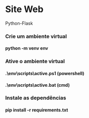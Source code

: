 # Site Web
 Python-Flask

### Crie um ambiente virtual
#### python -m venv env

### Ative o ambiente virtual
#### .\env\scripts\active.ps1 (powershell)
#### .\env\scripts\active.bat (cmd)

### Instale as dependências
#### pip install -r requirements.txt

